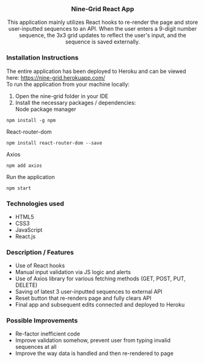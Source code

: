 <div id="top"></div>
<!-- PROJECT LOGO -->
<br />
<h3 align="center">Nine-Grid React App</h3>

  <p align="center">
This application mainly utilizes React hooks to re-render the page and store user-inputted sequences to an API. When the user enters a 9-digit number sequence, the 3x3 grid updates to reflect the user's input, and the sequence is saved externally.
</div>

### Installation Instructions

The entire application has been deployed to Heroku and can be viewed here: https://nine-grid.herokuapp.com/
<br />
To run the application from your machine locally:
1. Open the nine-grid folder in your IDE
2. Install the necessary packages / dependencies:<br />
Node package manager
```
npm install -g npm
```
React-router-dom
```
npm install react-router-dom --save
```
Axios
```
npm add axios
```
Run the application
```
npm start
```

### Technologies used

* HTML5
* CSS3
* JavaScript
* React.js

### Description / Features

* Use of React hooks
* Manual input validation via JS logic and alerts
* Use of Axios library for various fetching methods (GET, POST, PUT, DELETE)
* Saving of latest 3 user-inputted sequences to external API
* Reset button that re-renders page and fully clears API
* Final app and subsequent edits connected and deployed to Heroku

### Possible Improvements

* Re-factor inefficient code
* Improve validation somehow, prevent user from typing invalid sequences at all
* Improve the way data is handled and then re-rendered to page
